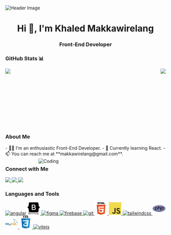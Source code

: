 <!-- Banner Image -->
![Header Image](https://camo.githubusercontent.com/c04834991bd724271632b1aa569fd5ae9564b2c12fdea274f8d577695c8f835d/68747470733a2f2f6d656469612e67726170686173736574732e636f6d2f694f48566b775a4a53524f4f394c616670486958)

<!-- Introduction -->
<h1 align="center">Hi 👋, I'm Khaled Makkawirelang</h1>
<h3 align="center">Front-End Developer</h3>

<!-- GitHub Stats -->
<h3 align="left">GitHub Stats 📊</h3>
<div style="display: flex; justify-content: space-between;">
  <img height="180em" src="https://github-readme-stats-eight-theta.vercel.app/api?username=oledunwahid&show_icons=true&theme=algolia&include_all_commits=true&count_private=true">
  <img height="150em" src="https://github-readme-stats-eight-theta.vercel.app/api/top-langs/?username=oledunwahid&layout=compact&langs_count=8&theme=algolia">
</div>



<!-- About Me -->
<h3 align="left">About Me</h3>
<p align="left">
  - 👨‍💻 I'm an enthusiastic Front-End Developer.
  - 🌱 Currently learning React.
  - 📫 You can reach me at **makkawirelang@gmail.com**.
  <img align="right" alt="Coding" width="400" src="https://i.pinimg.com/originals/e8/f4/53/e8f453469a3ec97ecd354df465d73913.gif"
</p>


<!-- Connect with Me -->
<h3 align="left">Connect with Me</h3>
<p align="left">
  <a href="https://www.linkedin.com/in/khaled-makkawirelang/">
    <img src="https://img.shields.io/badge/LinkedIn-0077B5?style=flat-square&logo=linkedin&logoColor=white">
  </a>
  <a href="https://github.com/oledunwahid">
    <img src="https://img.shields.io/badge/GitHub-181717?style=flat-square&logo=github&logoColor=white">
  </a>
  <a href="https://www.instagram.com/khalmk/">
    <img src="https://img.shields.io/badge/Instagram-E4405F?style=flat-square&logo=instagram&logoColor=white">
  </a>
</p>

<!-- Languages and Tools -->
<h3 align="left">Languages and Tools</h3>
<p align="left">
  <a href="https://angular.io" target="_blank" rel="noreferrer">
    <img src="https://angular.io/assets/images/logos/angular/angular.svg" alt="angular" width="40" height="40"/>
  </a>
  <a href="https://getbootstrap.com" target="_blank" rel="noreferrer">
    <img src="https://raw.githubusercontent.com/devicons/devicon/master/icons/bootstrap/bootstrap-plain-wordmark.svg" alt="bootstrap" width="40" height="40"/>
  </a>
  <a href="https://www.figma.com/" target="_blank" rel="noreferrer">
    <img src="https://www.vectorlogo.zone/logos/figma/figma-icon.svg" alt="figma" width="40" height="40"/>
  </a>
  <a href="https://firebase.google.com/" target="_blank" rel="noreferrer">
    <img src="https://www.vectorlogo.zone/logos/firebase/firebase-icon.svg" alt="firebase" width="40" height="40"/>
  </a>
  <a href="https://git-scm.com/" target="_blank" rel="noreferrer">
    <img src="https://www.vectorlogo.zone/logos/git-scm/git-scm-icon.svg" alt="git" width="40" height="40"/>
  </a>
  <a href="https://www.w3.org/html/" target="_blank" rel="noreferrer">
    <img src="https://raw.githubusercontent.com/devicons/devicon/master/icons/html5/html5-original-wordmark.svg" alt="html5" width="40" height="40"/>
  </a>
  <a href="https://developer.mozilla.org/en-US/docs/Web/JavaScript" target="_blank" rel="noreferrer">
    <img src="https://raw.githubusercontent.com/devicons/devicon/master/icons/javascript/javascript-original.svg" alt="javascript" width="40" height="40"/>
  </a>
  <a href="https://tailwindcss.com/" target="_blank" rel="noreferrer">
    <img src="https://www.vectorlogo.zone/logos/tailwindcss/tailwindcss-icon.svg" alt="tailwindcss" width="40" height="40"/>
  </a>
  <a href="https://www.php.net/" target="_blank" rel="noreferrer">
    <img src="https://raw.githubusercontent.com/devicons/devicon/master/icons/php/php-original.svg" alt="php" width="40" height="40"/>
  </a>
  <a href="https://www.mysql.com/" target="_blank" rel="noreferrer">
    <img src="https://raw.githubusercontent.com/devicons/devicon/master/icons/mysql/mysql-original-wordmark.svg" alt="mysql" width="40" height="40"/>
  </a>
  <a href="https://www.w3schools.com/css/" target="_blank" rel="noreferrer">
    <img src="https://raw.githubusercontent.com/devicons/devicon/master/icons/css3/css3-original-wordmark.svg" alt="css" width="40" height="40"/>
  </a>
  <a href="https://vitejs.dev/" target="_blank" rel="noreferrer">
    <img src="https://vitejs.dev/logo.svg" alt="vitejs" width="40" height="40"/>
  </a>
  <!-- Add more tools and languages here -->
</p>

